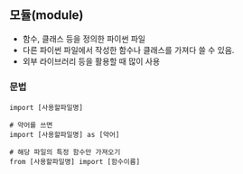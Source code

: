 ## 모듈(module)
- 함수, 클래스 등을 정의한 파이썬 파일 
- 다른 파이썬 파일에서 작성한 함수나 클래스를 가져다 쓸 수 있음. 
- 외부 라이브러리 등을 활용할 때 많이 사용

### 문법
```
import [사용할파일명]

# 약어를 쓰면
import [사용할파일명] as [약어]

# 해당 파일의 특정 함수만 가져오기 
from [사용할파일명] import [함수이름]
```